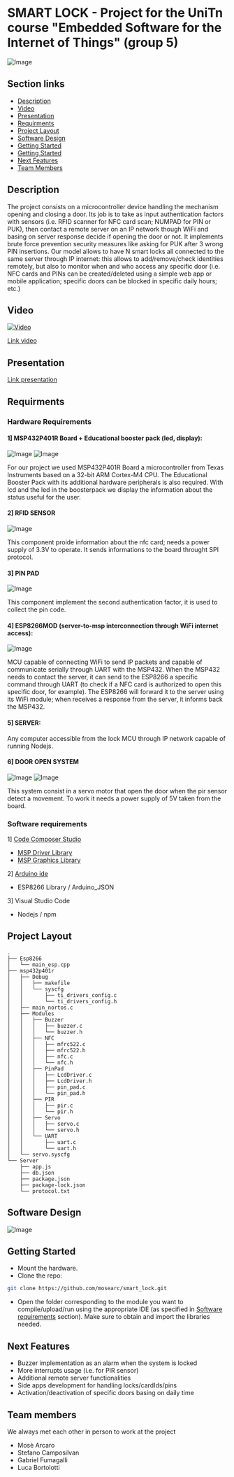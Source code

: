 # SMART LOCK - Project for the UniTn course "Embedded Software for the Internet of Things" (group 5)
![Image](/media/scheme.png)

## Section links
 - [Description](#Description)
 - [Video](#Video)
 - [Presentation](#Presentation)
 - [Requirments](#Requirments)
 - [Project Layout](#Project-Layout)
 - [Software Design](#Software-Design)
 - [Getting Started](#Getting-Started)
 - [Getting Started](#Getting-Started)
 - [Next Features](#Next-Features)
 - [Team Members](#Team-Members)

## Description
The project consists on a microcontroller device handling the mechanism opening and closing a door. Its job is to take as input authentication factors with sensors (i.e. RFID scanner for NFC card scan; NUMPAD for PIN or PUK), then contact a remote server on an IP network though WiFi and basing on server response decide if opening the door or not. It implements brute force prevention security measures like asking for PUK after 3 wrong PIN insertions. Our model allows to have N smart locks all connected to the same server through IP internet: this allows to add/remove/check identities remotely, but also to monitor when and who access any specific door (i.e. NFC cards and PINs can be created/deleted using a simple web app or mobile application; specific doors can be blocked in specific daily hours; etc.)
## Video
[![Video](https://img.youtube.com/vi/HvxnWQClJyk/0.jpg)](https://www.youtube.com/watch?v=HvxnWQClJyk)

[Link video](https://youtu.be/HvxnWQClJyk)

## Presentation
[Link presentation](https://docs.google.com/presentation/d/1c6pP84dEDISyiaMGwwINRryTseTZ8TMKDyQ94MY69VM/edit#slide=id.g2bb3de31d78_3_63)

## Requirments

### Hardware Requirements

#### 1] MSP432P401R Board + Educational booster pack (led, display):
![Image](/media/boosterpack.png)
![Image](/media/msp.jpg)

For our project we used MSP432P401R Board a microcontroller from Texas Instruments based on a 32-bit ARM Cortex-M4 CPU. The Educational Booster Pack with its additional hardware peripherals is also required.
With lcd and the led in the boosterpack we display the information about the status useful for the user.

####  2] RFID SENSOR
![Image](/media/rfid.png)

This component proide information about the nfc card; needs a power supply of 3.3V to operate. It sends informations to the board throught SPI protocol.

#### 3] PIN PAD
![Image](/media/pinpad.jpg)

This component implement the second authentication factor, it is used to collect the pin code.

#### 4] ESP8266MOD (server-to-msp interconnection through WiFi internet access):
![Image](/media/esp.png)

MCU capable of connecting WiFi to send IP packets and capable of communicate serially through UART with the MSP432. When the MSP432 needs to contact the server, it can send to the ESP8266 a specific command through UART (to check if a NFC card is authorized to open this specific door, for example). The ESP8266 will forward it to the server using its WiFi module; when receives a response from the server, it informs back the MSP432.

#### 5] SERVER:

Any computer accessible from the lock MCU through IP network capable of running Nodejs.

#### 6] DOOR OPEN SYSTEM
![Image](/media/pir.jpg)
![Image](/media/servo.jpg)

This system consist in a servo motor that open the door when the pir sensor detect a movement. To work it needs a power supply of 5V taken from the board.


### Software requirements
1] [Code Composer Studio](https://www.ti.com/tool/CCSTUDIO)
- [MSP Driver Library](https://www.ti.com/tool/MSPDRIVERLIB)
- [MSP Graphics Library](https://www.ti.com/tool/MSP-GRLIB)

2] [Arduino ide](https://www.arduino.cc/en/software)
- ESP8266 Library / Arduino_JSON

3] Visual Studio Code
- Nodejs / npm



  
## Project Layout
``` 
.
├── Esp8266
│   └── main_esp.cpp
├── msp432p401r
│   ├── Debug
│   │   ├── makefile
│   │   └── syscfg
│   │       ├── ti_drivers_config.c
│   │       └── ti_drivers_config.h
│   ├── main_nortos.c
│   ├── Modules
│   │   ├── Buzzer
│   │   │   ├── buzzer.c
│   │   │   └── buzzer.h
│   │   ├── NFC
│   │   │   ├── mfrc522.c
│   │   │   ├── mfrc522.h
│   │   │   ├── nfc.c
│   │   │   └── nfc.h
│   │   ├── PinPad
│   │   │   ├── LcdDriver.c
│   │   │   ├── LcdDriver.h
│   │   │   ├── pin_pad.c
│   │   │   └── pin_pad.h
│   │   ├── PIR
│   │   │   ├── pir.c
│   │   │   └── pir.h
│   │   ├── Servo
│   │   │   ├── servo.c
│   │   │   └── servo.h
│   │   └── UART
│   │       ├── uart.c
│   │       └── uart.h
│   └── servo.syscfg
└── Server
    ├── app.js
    ├── db.json
    ├── package.json
    ├── package-lock.json
    └── protocol.txt
```
## Software Design
![Image](/media/FSM_smart_lock.jpg)

## Getting Started
- Mount the hardware.
- Clone the repo:
``` bash
git clone https://github.com/mosearc/smart_lock.git
```
- Open the folder corresponding to the module you want to compile/upload/run using the appropriate IDE (as specified in [Software requirements](#Software-requirements) section). Make sure to obtain and import the libraries needed.
## Next Features
- Buzzer implementation as an alarm when the system is locked
- More interrupts usage  (i.e. for PIR sensor)
- Additional remote server functionalities
- Side apps development for handling locks/cardIds/pins 
- Activation/deactivation of specific doors basing on daily time
  
## Team members

 We always met each other in person to work at the project

 - Mosè Arcaro 
 - Stefano Camposilvan
 - Gabriel Fumagalli
 - Luca Bortolotti
